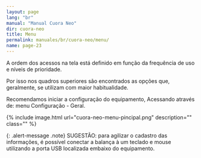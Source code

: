 ```yaml
---
layout: page
lang: "br"
manual: "Manual Cuora Neo"
dir: cuora-neo
title: Menu
permalink: manuales/br/cuora-neo/menu/
name: page-23
---
```

A ordem dos acessos na tela está definido em função da frequência de uso e níveis de prioridade.

Por isso nos quadros superiores são encontrados as opções que, geralmente, se utilizam com maior habitualidade.

Recomendamos iniciar a configuração do equipamento, Acessando através de:  menu Configuração - Geral.


{% include image.html url="cuora-neo-menu-pincipal.png" description="" class="" %}

{: .alert-message .note}
SUGESTÃO: para agilizar o cadastro das informações, é possível conectar a balança à um teclado e mouse utilizando a porta USB localizada embaixo do equipamento.
